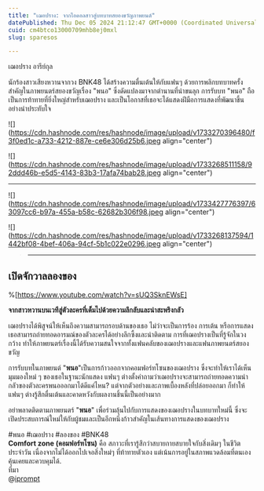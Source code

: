 ```yaml
---
title: "เฌอปราง: จากไอดอลสาวสู่บทบาทสยองขวัญภาพยนต์"
datePublished: Thu Dec 05 2024 21:12:47 GMT+0000 (Coordinated Universal Time)
cuid: cm4btco13000709mhb8ej0mxl
slug: sparesos

---
```


เฌอปราง อารีย์กุล

นักร้องสาวเสียงหวานจากวง BNK48 ได้สร้างความตื่นเต้นให้กับแฟนๆ ด้วยการพลิกบทบาทครั้งสำคัญในภาพยนตร์สยองขวัญเรื่อง "พนอ" ซึ่งดัดแปลงมาจากตำนานที่น่าขนลุก การรับบท "พนอ" ถือเป็นการท้าทายที่ยิ่งใหญ่สำหรับเฌอปราง และเป็นโอกาสที่เธอจะได้แสดงฝีมือการแสดงที่พัฒนาขึ้นอย่างน่าประทับใจ

![](https://cdn.hashnode.com/res/hashnode/image/upload/v1733270396480/f3f0ed1c-a733-4212-887e-ce6e306d25b6.jpeg align="center")

![](https://cdn.hashnode.com/res/hashnode/image/upload/v1733268511158/92ddd46b-e5d5-4143-83b3-17afa74bab28.jpeg align="center")

---

![](https://cdn.hashnode.com/res/hashnode/image/upload/v1733427776397/63097cc6-b97a-455a-b58c-62682b306f98.jpeg align="center")

![](https://cdn.hashnode.com/res/hashnode/image/upload/v1733268137594/1442bf08-4bef-406a-94cf-5b1c022e0296.jpeg align="center")

> ---

## เปิดจักวาลลองของ

%[https://www.youtube.com/watch?v=sUQ3SknEWsE] 

**จากสาวหวานบนเวทีสู่ตัวละครที่เต็มไปด้วยความลึกลับและน่าสะพรึงกลัว**

เฌอปรางได้พิสูจน์ให้เห็นถึงความสามารถรอบด้านของเธอ ไม่ว่าจะเป็นการร้อง การเต้น หรือการแสดง เธอสามารถถ่ายทอดอารมณ์ของตัวละครได้อย่างลึกซึ้งและน่าติดตาม การที่เฌอปรางเป็นที่รู้จักในวงกว้าง ทำให้ภาพยนตร์เรื่องนี้ได้รับความสนใจจากทั้งแฟนคลับของเฌอปรางและแฟนภาพยนตร์สยองขวัญ

การรับบทในภาพยนต์ "**พนอ**"เป็นการก้าวออกจากคอมฟอร์ทโซนของเฌอปราง ซึ่งจะทำให้เราได้เห็นมุมมองใหม่ ๆ ของเธอในฐานะนักแสดง แฟนๆ ต่างตั้งคำถามว่าเฌอปรางจะสามารถถ่ายทอดความน่ากลัวของตัวละครพนอออกมาได้ดีแค่ไหน? แต่จากตัวอย่างและภาพเบื้องหลังที่ปล่อยออกมา ก็ทำให้แฟนๆ ต่างรู้สึกตื่นเต้นและคาดหวังกับผลงานชิ้นนี้เป็นอย่างมาก

อย่าพลาดติดตามภาพยนตร์ "**พนอ**" เพื่อร่วมลุ้นไปกับการแสดงของเฌอปรางในบทบาทใหม่นี้ ซึ่งจะเปิดประสบการณ์ใหม่ให้กับผู้ชมและเป็นอีกหนึ่งก้าวสำคัญในเส้นทางการแสดงของเฌอปราง

#พนอ #เฌอปราง #ลองของ #BNK48  
**Comfort zone (คอมฟอร์ทโซน)** คือ สภาวะที่เรารู้สึกว่าสบายกายสบายใจกับสิ่งเดิมๆ ในชีวิตประจำวัน เนื่องจากไม่ได้ออกไปเจอสิ่งใหม่ๆ ที่ท้าทายตัวเอง แต่เน้นการอยู่ในสภาพแวดล้อมที่ตนเองคุ้นเคยและควบคุมได้.  
ที่มา  
@[iprompt](@mtify)